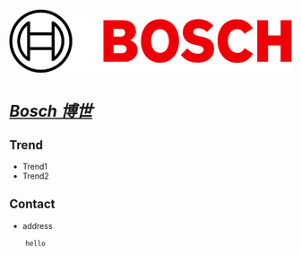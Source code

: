 # [![Bosch](/assets/img/Bosch.svg "solutions") ](https://www.bosch-mobility-solutions.com/en/)

# ***[Bosch 博世](https://www.bosch-mobility-solutions.com/en/solutions/infotainment/infotainment-and-cockpit-solutions/ "cockpit")***

## Trend
- Trend1
- Trend2

## Contact
- address
```
    hello
```